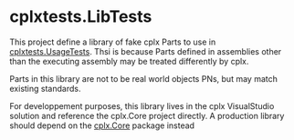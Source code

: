﻿# cplxtests.LibTests

This project define a library of fake cplx Parts to use in [cplxtests.UsageTests](../rambap.cplxtests.UsageTests). Thsi is because Parts defined in assemblies other than the executing assembly may be treated differently by cplx.




Parts in this library are not to be real world objects PNs, but may match existing standards.

For developpement purposes, this library lives in the cplx VisualStudio solution and reference the cplx.Core project directly. A production library should depend on the [cplx.Core](https://www.nuget.org/packages/rambap.cplx.Core/) package instead